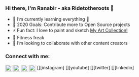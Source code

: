 ### Hi there, I'm Ranabir - aka Ridetotheroots 👋

- 🌱 I’m currently learning everything 🤣
- 🥅 2020 Goals: Contribute more to Open Source projects
- ⚡ Fun fact: I love to paint and sketch [My Art Collection!](https://github.com/Ridetotheroots/artwork/blob/master/README.md)
- 💪 Fitness freak
- 👯 I’m looking to collaborate with other content creators

### Connect with me:

[<img align="left" href="https://www.instagram.com/ridetotheroots/?hl=en" width="22px" alt="Ranabir's Instagram" src="https://cdn.jsdelivr.net/npm/simple-icons@v3/icons/instagram.svg" />][instagram]
[<img align="left" href="https://www.youtube.com/watch?v=E-S5o_UZFgw&t=1s" width="22px" alt="Ranabir's Youtube" src="https://cdn.jsdelivr.net/npm/simple-icons@v3/icons/youtube.svg" />][youtube]
[<img align="left" alt="https://twitter.com/Ridetotheroots" width="22px" alt="Ranabir's Twitter" src="https://cdn.jsdelivr.net/npm/simple-icons@v3/icons/twitter.svg" />][twitter]
[<img align="left" alt="https://www.linkedin.com/in/ranabir-chakraborty-a71074b4/" width="22px" alt="Ranabir's Linkedin" src="https://cdn.jsdelivr.net/npm/simple-icons@v3/icons/linkedin.svg" />][linkedin]

